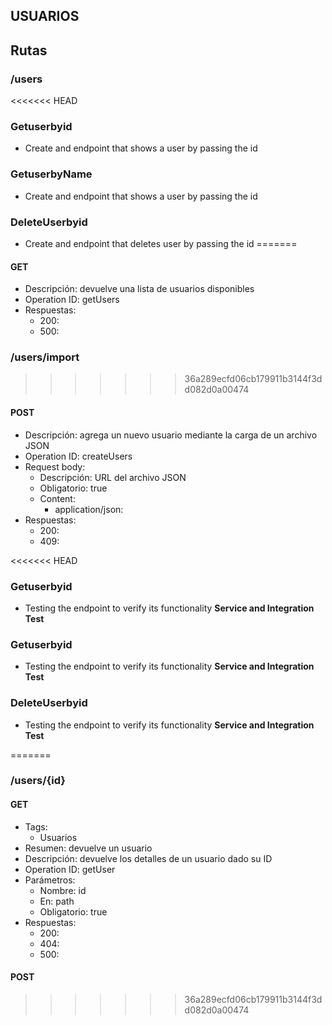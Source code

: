 ## USUARIOS

## Rutas

### /users

<<<<<<< HEAD
### Getuserbyid
- Create and endpoint that shows a user by passing the id

### GetuserbyName
- Create and endpoint that shows a user by passing the id

### DeleteUserbyid
- Create and endpoint that deletes user by passing the id
=======
#### GET

- Descripción: devuelve una lista de usuarios disponibles
- Operation ID: getUsers
- Respuestas:
  - 200:
  - 500:

### /users/import
>>>>>>> 36a289ecfd06cb179911b3144f3dd082d0a00474

#### POST

- Descripción: agrega un nuevo usuario mediante la carga de un archivo JSON
- Operation ID: createUsers
- Request body:
  - Descripción: URL del archivo JSON
  - Obligatorio: true
  - Content:
    - application/json:
- Respuestas:
  - 200:
  - 409:

<<<<<<< HEAD
### Getuserbyid
- Testing the endpoint to verify its functionality **Service and Integration Test**

### Getuserbyid
- Testing the endpoint to verify its functionality **Service and Integration Test**

### DeleteUserbyid
- Testing the endpoint to verify its functionality **Service and Integration Test**

=======
### /users/{id}

#### GET

- Tags:
  - Usuarios
- Resumen: devuelve un usuario
- Descripción: devuelve los detalles de un usuario dado su ID
- Operation ID: getUser
- Parámetros:
  - Nombre: id
  - En: path
  - Obligatorio: true
- Respuestas:
  - 200:
  - 404:
  - 500:

#### POST
>>>>>>> 36a289ecfd06cb179911b3144f3dd082d0a00474

